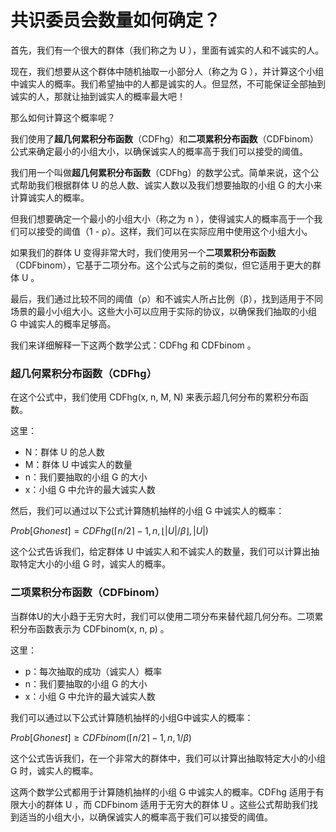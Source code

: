 # 共识委员会数量如何确定？

首先，我们有一个很大的群体（我们称之为 U ），里面有诚实的人和不诚实的人。

现在，我们想要从这个群体中随机抽取一小部分人（称之为 G ），并计算这个小组中诚实人的概率。我们希望抽中的人都是诚实的人。但显然，不可能保证全部抽到诚实的人，那就让抽到诚实人的概率最大吧！



那么如何计算这个概率呢？

我们使用了**超几何累积分布函数**（CDFhg）和**二项累积分布函数**（CDFbinom）公式来确定最小的小组大小，以确保诚实人的概率高于我们可以接受的阈值。

我们用一个叫做**超几何累积分布函数**（CDFhg）的数学公式。简单来说，这个公式帮助我们根据群体 U 的总人数、诚实人数以及我们想要抽取的小组 G 的大小来计算诚实人的概率。

但我们想要确定一个最小的小组大小（称之为 n ），使得诚实人的概率高于一个我们可以接受的阈值（1 - ρ）。这样，我们可以在实际应用中使用这个小组大小。

如果我们的群体 U 变得非常大时，我们使用另一个**二项累积分布函数**（CDFbinom），它基于二项分布。这个公式与之前的类似，但它适用于更大的群体 U 。

最后，我们通过比较不同的阈值（ρ）和不诚实人所占比例（β），找到适用于不同场景的最小小组大小。这些大小可以应用于实际的协议，以确保我们抽取的小组 G 中诚实人的概率足够高。





我们来详细解释一下这两个数学公式：CDFhg 和 CDFbinom 。



### 超几何累积分布函数（CDFhg）

在这个公式中，我们使用 CDFhg(x, n, M, N) 来表示超几何分布的累积分布函数。

这里：

- N：群体 U 的总人数
- M：群体 U 中诚实人的数量
- n：我们要抽取的小组 G 的大小
- x：小组 G 中允许的最大诚实人数

然后，我们可以通过以下公式计算随机抽样的小组 G 中诚实人的概率：

$Prob[G honest] = CDFhg(⌈n/2⌉ − 1, n, ⌊|U|/β⌋, |U|)$ 

这个公式告诉我们，给定群体 U 中诚实人和不诚实人的数量，我们可以计算出抽取特定大小的小组 G 时，诚实人的概率。



### 二项累积分布函数（CDFbinom）

当群体U的大小趋于无穷大时，我们可以使用二项分布来替代超几何分布。二项累积分布函数表示为 CDFbinom(x, n, p) 。

这里：

- p：每次抽取的成功（诚实人）概率
- n：我们要抽取的小组 G 的大小
- x：小组 G 中允许的最大诚实人数

我们可以通过以下公式计算随机抽样的小组G中诚实人的概率：

$Prob[G honest] ≥ CDFbinom(⌈n/2⌉ − 1, n, 1/β)$ 

这个公式告诉我们，在一个非常大的群体中，我们可以计算出抽取特定大小的小组 G 时，诚实人的概率。



这两个数学公式都用于计算随机抽样的小组 G 中诚实人的概率。CDFhg 适用于有限大小的群体 U ，而 CDFbinom 适用于无穷大的群体 U 。这些公式帮助我们找到适当的小组大小，以确保诚实人的概率高于我们可以接受的阈值。